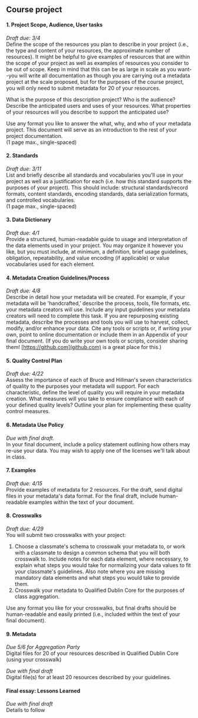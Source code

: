 ## Course project

#### 1. Project Scope, Audience, User tasks
_Draft due: 3/4_  
Define the scope of the resources you plan to describe in your project (i.e., the type and content of your resources, the approximate number of resources). It might be helpful to give examples of resources that are within the scope of your project as well as examples of resources you consider to be out of scope. Keep in mind that this can be as large in scale as you want--you will write all documentation as though you are carrying out a metadata project at the scale proposed, but for the purposes of the course project, you will only need to submit metadata for 20 of your resources. 

What is the purpose of this description project? Who is the audience? Describe the anticipated users and uses of your resources.  What properties of your resources will you describe to support the anticipated use?  

Use any format you like to answer the what, why, and who of your metadata project. This document will serve as an introduction to the rest of your project documentation.  
(1 page max., single-spaced)

#### 2. Standards  
_Draft due: 3/11_  
List and briefly describe all standards and vocabularies you'll use in your project as well as a justification for each (i.e. how this standard supports the purposes of your project). This should include: structural standards/record formats, content standards, encoding standards, data serialization formats, and controlled vocabularies.   
(1 page max., single-spaced) 

#### 3. Data Dictionary
_Draft due: 4/1_  
Provide a structured, human-readable guide to usage and interpretation of the data elements used in your project. You may organize it however you like, but you must include, at minimum, a definition, brief usage guidelines, obligation, repeatability, and value encoding (if applicable) or value vocabularies used for each element.

#### 4. Metadata Creation Guidelines/Process  
_Draft due: 4/8_  
Describe in detail how your metadata will be created. For example, if your metadata will be 'handcrafted,' describe the process, tools, file formats, etc. your metadata creators will use. Include any input guidelines your metadata creators will need to complete this task. If you are repurposing existing metadata, describe the processes and tools you will use to harvest, collect, modify, and/or enhance your data. Cite any tools or scripts or, if writing your own, point to online documentation or include them in an Appendix of your final document. (If you do write your own tools or scripts, consider sharing them! [https://github.com](github.com) is a great place for this.)

#### 5. Quality Control Plan  
_Draft due: 4/22_  
Assess the importance of each of Bruce and Hillman's seven characteristics of quality to the purposes your metadata will support. For each characteristic, define the level of quality you will require in your metadata creation. What measures will you take to ensure compliance with each of your defined quality levels? Outline your plan for implementing these quality control measures.

#### 6. Metadata Use Policy
_Due with final draft._  
In your final document, include a policy statement outlining how others may re-use your data. You may wish to apply one of the licenses we'll talk about in class.

#### 7. Examples
_Draft due: 4/15_  
Provide examples of metadata for 2 resources. For the draft, send digital files in your metadata's data format. For the final draft, include human-readable examples within the text of your document. 

#### 8. Crosswalks
_Draft due: 4/29_  
You will submit two crosswalks with your project:
1. Choose a classmate's schema to crosswalk your metadata to, or work with a classmate to design a common schema that you will both crosswalk to. Include notes for each data element, where necessary, to explain what steps you would take for normalizing your data values to fit your classmate's guidelines. Also note where you are missing mandatory data elements and what steps you would take to provide them. 
2. Crosswalk your metadata to Qualified Dublin Core for the purposes of class aggregation.  

Use any format you like for your crosswalks, but final drafts should be human-readable and easily printed (i.e., included within the text of your final document).

#### 9. Metadata
_Due 5/6 for Aggregation Party_  
Digital files for 20 of your resources described in Qualified Dublin Core (using your crosswalk)

_Due with final draft_  
Digital file(s) for at least 20 resources described by your guidelines.

#### Final essay: Lessons Learned
_Due with final draft_  
Details to follow